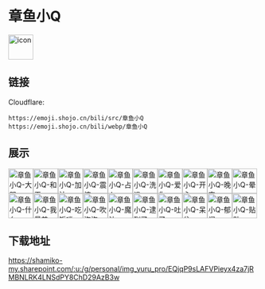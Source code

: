 # 章鱼小Q
<img src="https://emoji.shojo.cn/bili/src/章鱼小Q/icon.png" width="50" height="50" alt="icon">

## 链接
Cloudflare:
```
https://emoji.shojo.cn/bili/src/章鱼小Q
https://emoji.shojo.cn/bili/webp/章鱼小Q
```
## 展示
<img src="https://emoji.shojo.cn/bili/src/章鱼小Q/章鱼小Q-大哭.png" width="50" height="50" alt="章鱼小Q-大哭"><img src="https://emoji.shojo.cn/bili/src/章鱼小Q/章鱼小Q-和平.png" width="50" height="50" alt="章鱼小Q-和平"><img src="https://emoji.shojo.cn/bili/src/章鱼小Q/章鱼小Q-加油.png" width="50" height="50" alt="章鱼小Q-加油"><img src="https://emoji.shojo.cn/bili/src/章鱼小Q/章鱼小Q-震惊.png" width="50" height="50" alt="章鱼小Q-震惊"><img src="https://emoji.shojo.cn/bili/src/章鱼小Q/章鱼小Q-占卜.png" width="50" height="50" alt="章鱼小Q-占卜"><img src="https://emoji.shojo.cn/bili/src/章鱼小Q/章鱼小Q-洗澡.png" width="50" height="50" alt="章鱼小Q-洗澡"><img src="https://emoji.shojo.cn/bili/src/章鱼小Q/章鱼小Q-爱你.png" width="50" height="50" alt="章鱼小Q-爱你"><img src="https://emoji.shojo.cn/bili/src/章鱼小Q/章鱼小Q-开心.png" width="50" height="50" alt="章鱼小Q-开心"><img src="https://emoji.shojo.cn/bili/src/章鱼小Q/章鱼小Q-晚安.png" width="50" height="50" alt="章鱼小Q-晚安"><img src="https://emoji.shojo.cn/bili/src/章鱼小Q/章鱼小Q-晕.png" width="50" height="50" alt="章鱼小Q-晕"><img src="https://emoji.shojo.cn/bili/src/章鱼小Q/章鱼小Q-什么.png" width="50" height="50" alt="章鱼小Q-什么"><img src="https://emoji.shojo.cn/bili/src/章鱼小Q/章鱼小Q-我最美.png" width="50" height="50" alt="章鱼小Q-我最美"><img src="https://emoji.shojo.cn/bili/src/章鱼小Q/章鱼小Q-吃饭喽.png" width="50" height="50" alt="章鱼小Q-吃饭喽"><img src="https://emoji.shojo.cn/bili/src/章鱼小Q/章鱼小Q-吹泡泡.png" width="50" height="50" alt="章鱼小Q-吹泡泡"><img src="https://emoji.shojo.cn/bili/src/章鱼小Q/章鱼小Q-魔法.png" width="50" height="50" alt="章鱼小Q-魔法"><img src="https://emoji.shojo.cn/bili/src/章鱼小Q/章鱼小Q-逮到了.png" width="50" height="50" alt="章鱼小Q-逮到了"><img src="https://emoji.shojo.cn/bili/src/章鱼小Q/章鱼小Q-吐了.png" width="50" height="50" alt="章鱼小Q-吐了"><img src="https://emoji.shojo.cn/bili/src/章鱼小Q/章鱼小Q-呆住.png" width="50" height="50" alt="章鱼小Q-呆住"><img src="https://emoji.shojo.cn/bili/src/章鱼小Q/章鱼小Q-郁闷.png" width="50" height="50" alt="章鱼小Q-郁闷"><img src="https://emoji.shojo.cn/bili/src/章鱼小Q/章鱼小Q-贴贴.png" width="50" height="50" alt="章鱼小Q-贴贴">

## 下载地址

https://shamiko-my.sharepoint.com/:u:/g/personal/img_yuru_pro/EQjqP9sLAFVPieyx4za7jRMBNLRK4LNSdPY8ChD29AzB3w